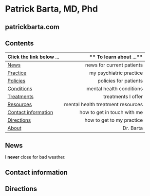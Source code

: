 # Patrick Barta, MD, Phd
## patrickbarta.com

## Contents
| **Click the link below ...** | ** To learn about ...** |
|:---------------------|-----------------------:|
| [News](#news) | news for current patients|
| [Practice](practice.md) | my psychiatric practice |
| [Policies](policies.md) | policies for patients |
| [Conditions](conditions.md) | mental health conditions |
| [Treatments](treatments.md) | treatments I offer |
| [Resources](resources.md) | mental health treatment resources |
| [Contact information](#contact-information) | how to get in touch with me |
| [Directions](directions.md) | how to get to my practice |
| [About](about.md) | Dr. Barta |

##  News
I **never** close for bad weather.

## Contact information

## Directions